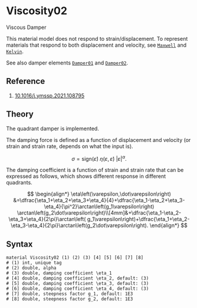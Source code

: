 # Viscosity02

Viscous Damper

This material model does not respond to strain/displacement. To represent materials that respond to both displacement
and velocity, see [`Maxwell`](Maxwell.md) and [`Kelvin`](Kelvin.md).

See also damper elements [`Damper01`](../../../Element/Special/Damper01.md)
and [`Damper02`](../../../Element/Special/Damper02.md).

## Reference

1. [10.1016/j.ymssp.2021.108795](https://doi.org/10.1016/j.ymssp.2021.108795)

## Theory

The quadrant damper is implemented.

The damping force is defined as a function of displacement and velocity (or strain and strain rate, depends on what the
input is).

$$
\sigma=\text{sign}(\dot\varepsilon)~\eta(\varepsilon,\dot\varepsilon)~|\dot\varepsilon|^\alpha.
$$

The damping coefficient is a function of strain and strain rate that can be expressed as follows, which shows different
response in different quadrants.

$$
\begin{align*} \eta\left(\varepsilon,\dot\varepsilon\right)
&=\dfrac{\eta_1+\eta_2+\eta_3+\eta_4}{4}+\dfrac{\eta_1-\eta_2+\eta_3-\eta_4}{\pi^2}\arctan\left(g_1\varepsilon\right)
\arctan\left(g_2\dot\varepsilon\right)\\[4mm]&+\dfrac{\eta_1-\eta_2-\eta_3+\eta_4}{2\pi}\arctan\left(
g_1\varepsilon\right)+\dfrac{\eta_1+\eta_2-\eta_3-\eta_4}{2\pi}\arctan\left(g_2\dot\varepsilon\right). \end{align*}
$$

## Syntax

```
material Viscosity02 (1) (2) (3) [4] [5] [6] [7] [8]
# (1) int, unique tag
# (2) double, alpha
# (3) double, damping coefficient \eta_1
# [4] double, damping coefficient \eta_2, default: (3)
# [5] double, damping coefficient \eta_3, default: (3)
# [6] double, damping coefficient \eta_4, default: (3)
# [7] double, steepness factor g_1, default: 1E3
# [8] double, steepness factor g_2, default: 1E3
```
